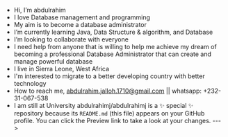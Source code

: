 - Hi, I’m abdulrahim
- I love Database management and programming
- My aim is to become a database administrator
- I’m currently learning Java, Data Structure & algorithm, and Database
- I’m looking to collaborate with everyone
- I need help from anyone that is willing to help me achieve my dream of becoming a professional Database Administrator that can create and manage powerful database
- I live in Sierra Leone, West Africa
- I'm interested to migrate to a better developing country with better technology
- How to reach me, abdulrahim.jalloh.1710@gmail.com || whatsapp: +232-31-067-538
- I am still at University
abdulrahimj/abdulrahimj is a ✨ special ✨ repository because its `README.md` (this file) appears on your GitHub profile.
You can click the Preview link to take a look at your changes.
--->
